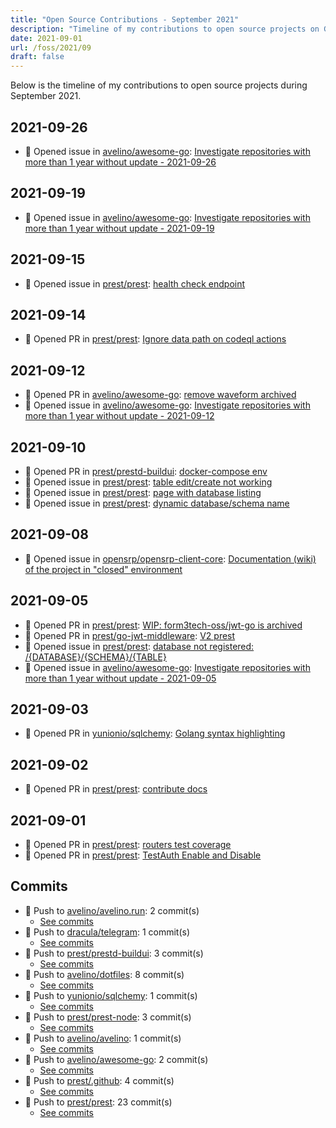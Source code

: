 ```yaml
---
title: "Open Source Contributions - September 2021"
description: "Timeline of my contributions to open source projects on GitHub during September 2021."
date: 2021-09-01
url: /foss/2021/09
draft: false
---
```


Below is the timeline of my contributions to open source projects during September 2021.

## 2021-09-26

- 🐛 Opened issue in [avelino/awesome-go](https://github.com/avelino/awesome-go): [Investigate repositories with more than 1 year without update - 2021-09-26](https://github.com/avelino/awesome-go/issues/3759)

## 2021-09-19

- 🐛 Opened issue in [avelino/awesome-go](https://github.com/avelino/awesome-go): [Investigate repositories with more than 1 year without update - 2021-09-19](https://github.com/avelino/awesome-go/issues/3752)

## 2021-09-15

- 🐛 Opened issue in [prest/prest](https://github.com/prest/prest): [health check endpoint](https://github.com/prest/prest/issues/606)

## 2021-09-14

- 🔀 Opened PR in [prest/prest](https://github.com/prest/prest): [Ignore data path on codeql actions](https://github.com/prest/prest/pull/604)

## 2021-09-12

- 🔀 Opened PR in [avelino/awesome-go](https://github.com/avelino/awesome-go): [remove waveform archived](https://github.com/avelino/awesome-go/pull/3745)
- 🐛 Opened issue in [avelino/awesome-go](https://github.com/avelino/awesome-go): [Investigate repositories with more than 1 year without update - 2021-09-12](https://github.com/avelino/awesome-go/issues/3743)

## 2021-09-10

- 🔀 Opened PR in [prest/prestd-buildui](https://github.com/prest/prestd-buildui): [docker-compose env](https://github.com/prest/prestd-buildui/pull/8)
- 🐛 Opened issue in [prest/prest](https://github.com/prest/prest): [table edit/create not working](https://github.com/prest/prest/issues/610)
- 🐛 Opened issue in [prest/prest](https://github.com/prest/prest): [page with database listing](https://github.com/prest/prest/issues/609)
- 🐛 Opened issue in [prest/prest](https://github.com/prest/prest): [dynamic database/schema name](https://github.com/prest/prest/issues/608)

## 2021-09-08

- 🐛 Opened issue in [opensrp/opensrp-client-core](https://github.com/opensrp/opensrp-client-core): [Documentation (wiki) of the project in "closed" environment](https://github.com/opensrp/opensrp-client-core/issues/833)

## 2021-09-05

- 🔀 Opened PR in [prest/prest](https://github.com/prest/prest): [WIP: form3tech-oss/jwt-go is archived](https://github.com/prest/prest/pull/600)
- 🔀 Opened PR in [prest/go-jwt-middleware](https://github.com/prest/go-jwt-middleware): [V2 prest](https://github.com/prest/go-jwt-middleware/pull/1)
- 🐛 Opened issue in [prest/prest](https://github.com/prest/prest): [database not registered: /{DATABASE}/{SCHEMA}/{TABLE}](https://github.com/prest/prest/issues/601)
- 🐛 Opened issue in [avelino/awesome-go](https://github.com/avelino/awesome-go): [Investigate repositories with more than 1 year without update - 2021-09-05](https://github.com/avelino/awesome-go/issues/3731)

## 2021-09-03

- 🔀 Opened PR in [yunionio/sqlchemy](https://github.com/yunionio/sqlchemy): [Golang syntax highlighting](https://github.com/yunionio/sqlchemy/pull/89)

## 2021-09-02

- 🔀 Opened PR in [prest/prest](https://github.com/prest/prest): [contribute docs](https://github.com/prest/prest/pull/598)

## 2021-09-01

- 🔀 Opened PR in [prest/prest](https://github.com/prest/prest): [routers test coverage](https://github.com/prest/prest/pull/597)
- 🔀 Opened PR in [prest/prest](https://github.com/prest/prest): [TestAuth Enable and Disable](https://github.com/prest/prest/pull/596)

## Commits

- 🔨 Push to [avelino/avelino.run](https://github.com/avelino/avelino.run): 2 commit(s)
  - [See commits](https://github.com/avelino/avelino.run/commits?author=avelino&since=2021-09-01T00:00:00Z&until=2021-09-30T23:59:59Z)
- 🔨 Push to [dracula/telegram](https://github.com/dracula/telegram): 1 commit(s)
  - [See commits](https://github.com/dracula/telegram/commits?author=avelino&since=2021-09-01T00:00:00Z&until=2021-09-30T23:59:59Z)
- 🔨 Push to [prest/prestd-buildui](https://github.com/prest/prestd-buildui): 3 commit(s)
  - [See commits](https://github.com/prest/prestd-buildui/commits?author=avelino&since=2021-09-01T00:00:00Z&until=2021-09-30T23:59:59Z)
- 🔨 Push to [avelino/dotfiles](https://github.com/avelino/dotfiles): 8 commit(s)
  - [See commits](https://github.com/avelino/dotfiles/commits?author=avelino&since=2021-09-01T00:00:00Z&until=2021-09-30T23:59:59Z)
- 🔨 Push to [yunionio/sqlchemy](https://github.com/yunionio/sqlchemy): 1 commit(s)
  - [See commits](https://github.com/yunionio/sqlchemy/commits?author=avelino&since=2021-09-01T00:00:00Z&until=2021-09-30T23:59:59Z)
- 🔨 Push to [prest/prest-node](https://github.com/prest/prest-node): 3 commit(s)
  - [See commits](https://github.com/prest/prest-node/commits?author=avelino&since=2021-09-01T00:00:00Z&until=2021-09-30T23:59:59Z)
- 🔨 Push to [avelino/avelino](https://github.com/avelino/avelino): 1 commit(s)
  - [See commits](https://github.com/avelino/avelino/commits?author=avelino&since=2021-09-01T00:00:00Z&until=2021-09-30T23:59:59Z)
- 🔨 Push to [avelino/awesome-go](https://github.com/avelino/awesome-go): 2 commit(s)
  - [See commits](https://github.com/avelino/awesome-go/commits?author=avelino&since=2021-09-01T00:00:00Z&until=2021-09-30T23:59:59Z)
- 🔨 Push to [prest/.github](https://github.com/prest/.github): 4 commit(s)
  - [See commits](https://github.com/prest/.github/commits?author=avelino&since=2021-09-01T00:00:00Z&until=2021-09-30T23:59:59Z)
- 🔨 Push to [prest/prest](https://github.com/prest/prest): 23 commit(s)
  - [See commits](https://github.com/prest/prest/commits?author=avelino&since=2021-09-01T00:00:00Z&until=2021-09-30T23:59:59Z)

